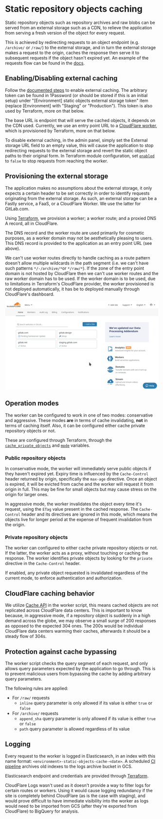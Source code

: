 # Static repository objects caching

Static repository objects such as repository archives and raw blobs can be
served from an external storage such as a CDN, to relieve the application from
serving a fresh version of the object for every request.

This is achieved by redirecting requests to an object endpoint (e.g. `/archive/`
or `/raw/`) to the external storage, and in turn the external storage makes a
request to the origin, caches the response then serve it to subsequent requests
if the object hasn't expired yet. An example of the requests flow can be found
in the [docs][requests-flow-example].

## Enabling/Disabling external caching

Follow the [documented steps][configuring-docs] to enable external caching. The
arbitrary token can be found in 1Password (or should be stored if this is an
initial setup) under "[Environment] static objects external storage token" item
(replace [Environment] with "Staging" or "Production"). This token is also used
by Terraform, more on that below.

The base URL is endpoint that will serve the cached objects, it depends on the
CDN used. Currently, we use an entry point URL to a [CloudFlare
worker][cloudflare-worker], which is provisioned by Terraform, more on that
below.

To disable external caching, in the admin panel, simply set the External storage
URL field to an empty value, this will cause the application to stop redirecting
requests to the external storage and revert the static object paths to their
original form. In Terraform module configuration, set
[`enabled`][tf-enabled-var] to `false` to stop requests from reaching the
worker.

## Provisioning the external storage

The application makes no assumptions about the external storage, it only expects
a certain header to be set correctly in order to identify requests originating
from the external storage. As such, an external storage can be a Fastly service,
a FaaS, or a CloudFlare Worker. We use the latter for GitLab.com.

Using [Terraform][static-objects-cache-tf], we provision a worker; a worker
route; and a proxied DNS A record, all in CloudFlare.

The DNS record and the worker route are used primarily for cosmetic purposes, as
a worker domain may not be aesthetically pleasing to users. This DNS record is
provided to the application as an entry point URL (see above).

We can't use worker routes directly to handle caching as a route pattern doesn't
allow multiple wildcards in the path segment (i.e. we can't have such patterns
`*/-/archive/*`or `*/raw/*`). If the zone of the entry point domain is not
hosted by CloudFlare then we can't use worker routes and the raw worker domain
has to be used. If the worker domain is to be used, due to limitations in
Terraform's CloudFlare provider, the worker provisioned is not deployed
automatically, it has be to deployed manually through CloudFlare's dashboard.

![Deploying a CloudFlare worker](img/deploy-cf-worker-howto.gif)

## Operation modes

The worker can be configured to work in one of two modes: conservative and
aggressive. These modes **are** in terms of cache invalidating, **not** in terms
of caching itself. Also, it can be configured either cache private repository
objects or not.

These are configured through Terraform, through the
[`cache_private_objects`][tf-cache-private-objects-var] and
[`mode`][tf-mode-var] variables.

### Public repository objects

In conservative mode, the worker will immediately serve public objects if they
haven't expired yet. Expiry time is influenced by the `Cache-Control` header
returned by origin, specifically the `max-age` directive. Once an object is
expired, it will be evicted from cache and the worker will request it from
origin in full. This may be fine for small objects but may cause stress on the
origin for larger ones.

In aggressive mode, the worker invalidates the object every time it's request,
using the `ETag` value present in the cached response. The `Cache-Control`
header and its directives are ignored in this mode, which means the objects live
for longer period at the expense of frequent invalidation from the origin.

### Private repository objects

The worker can configured to either cache private repository objects or not. If
the latter, the worker acts as a proxy, without touching or caching the
response. The worker identifies private objects by looking for the `private`
directive in the `Cache-Control` header.

If enabled, any private object requested is invalidated regardless of the
current mode, to enforce authentication and authorization.

## CloudFlare caching behavior

We utilize [Cache API][cf-cache-api] in the worker script, this means cached
objects are not replicated across CloudFlare data centers. This is important to
know because, in aggressive mode, if a repository object is suddenly in a high
demand across the globe, we may observe a small surge of 200 responses as
opposed to the expected 304 ones. The 200s would be individual CloudFlare data
centers warming their caches, afterwards it should be a steady flow of 304s.

## Protection against cache bypassing

The worker script checks the query segment of each request, and only allows
query parameters expected by the application to go through. This is to prevent
malicious users from bypassing the cache by adding arbitrary query parameters.

The following rules are applied:
* For `/raw/` requests
  * `inline` query parameter is only allowed if its value is either `true` or
    `false`
* For `/archive/` requests
  * `append_sha` query parameter is only allowed if its value is either `true`
    or `false`
  * `path` query parameter is allowed regardless of its value

## Logging

Every request to the worker is logged in Elasticsearch, in an index with this
name format: `<environment>-static-objects-cache-<date>`. A scheduled [CI
pipeline][archive-pipeline] archives old indexes to the logs archive bucket in
GCS.

Elasticsearch endpoint and credentials are provided through [Terraform][tf-logging].

CloudFlare Logs wasn't used as it doesn't provide a way to filter logs for
certain routes or workers. Using it would cause logging redundancy if the site
is completely behind CloudFlare (as is the case with staging), and would prove
difficult to have immediate visibility into the worker as logs would need to be
imported from GCS (after they're exported from CloudFlare) to BigQuery for
analysis.

[requests-flow-example]: https://docs.gitlab.com/ee/administration/static_objects_external_storage.html#requests-flow-example
[configuring-docs]: https://docs.gitlab.com/ee/administration/static_objects_external_storage.html#configuring
[cloudflare-worker]: https://workers.cloudflare.com/
[static-objects-cache-tf]: https://gitlab.com/gitlab-com/gitlab-com-infrastructure/blob/da18f1d369aef059010a86cb414455f276c76787/environments/gstg/main.tf#L2201
[cf-cache-api]: https://developers.cloudflare.com/workers/reference/apis/cache/
[tf-cache-private-objects-var]: https://gitlab.com/gitlab-com/gitlab-com-infrastructure/blob/da18f1d369aef059010a86cb414455f276c76787/environments/gstg/main.tf#L2202
[tf-mode-var]: https://gitlab.com/gitlab-com/gitlab-com-infrastructure/blob/da18f1d369aef059010a86cb414455f276c76787/environments/gstg/main.tf#L2210
[tf-enabled-var]: https://ops.gitlab.net/gitlab-com/gitlab-com-infrastructure/blob/da18f1d369aef059010a86cb414455f276c76787/environments/gstg/main.tf#L2206
[tf-logging]: https://gitlab.com/gitlab-com/gitlab-com-infrastructure/blob/da18f1d369aef059010a86cb414455f276c76787/environments/gstg/main.tf#L2204-2205
[archive-pipeline]: https://ops.gitlab.net/gitlab-com/gl-infra/static-objects-cache-logs-exporter
